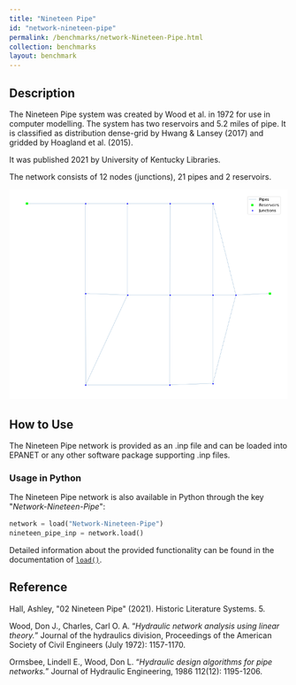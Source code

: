 ```yaml
---
title: "Nineteen Pipe"
id: "network-nineteen-pipe"
permalink: /benchmarks/network-Nineteen-Pipe.html
collection: benchmarks
layout: benchmark
---
```



## Description

The Nineteen Pipe system was created by Wood et al. in 1972 for use in computer modelling. The system has two reservoirs
and 5.2 miles of pipe. It is classified as distribution dense-grid by Hwang & Lansey (2017) and gridded by Hoagland et
al. (2015).

It was published 2021 by University of Kentucky Libraries.

The network consists of 12 nodes (junctions), 21 pipes and 2 reservoirs.

<img src="../static/benchmarks/network-nineteen-pipe/nineteen_pipe_plot.png"/>

## How to Use

The Nineteen Pipe network is provided as an .inp file and can be loaded into EPANET or any other software package
supporting .inp files.

### Usage in Python

The Nineteen Pipe network is also available in Python through the key "*Network-Nineteen-Pipe*":
```python
network = load("Network-Nineteen-Pipe")
nineteen_pipe_inp = network.load()
```

Detailed information about the provided functionality can be found in the documentation of
[`load()`](https://water-benchmark-hub.readthedocs.io/en/stable/water_benchmark_hub.networks.html#water_benchmark_hub.networks.networks.NineteenPipe.load).


## Reference

Hall, Ashley, "02 Nineteen Pipe" (2021). Historic Literature Systems. 5.
[<i class="bi bi-link"></i>](https://uknowledge.uky.edu/wdst_systems/5)

Wood, Don J., Charles, Carl O. A. “*Hydraulic network analysis using linear theory.*” Journal of the hydraulics division,
Proceedings of the American Society of Civil Engineers (July 1972): 1157-1170.
[<i class="bi bi-link"></i>](https://doi.org/10.1061/JYCEAJ.0003348)

Ormsbee, Lindell E., Wood, Don L. “*Hydraulic design algorithms for pipe networks.*” Journal of Hydraulic Engineering,
1986 112(12): 1195-1206.
[<i class="bi bi-link"></i>](https://doi.org/10.1061/(ASCE)0733-9429(1986)112:12(1195))

